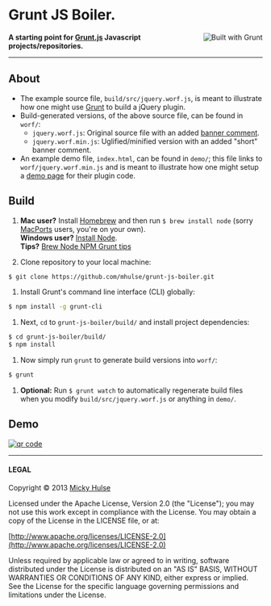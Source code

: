 # Grunt JS Boiler.

<a href="http://gruntjs.com/" title="Built with Grunt"><img src="https://cdn.gruntjs.com/builtwith.png" alt="Built with Grunt" align="right"></a>

**A starting point for [Grunt.js](http://gruntjs.com/) Javascript projects/repositories.**

---

## About

* The example source file, `build/src/jquery.worf.js`, is meant to illustrate how one might use [Grunt](http://gruntjs.com/) to build a jQuery plugin.
* Build-generated versions, of the above source file, can be found in `worf/`:
	* `jquery.worf.js`: Original source file with an added [banner comment](http://gruntjs.com/getting-started#an-example-gruntfile).
	* `jquery.worf.min.js`: Uglified/minified version with an added "short" banner comment.
* An example demo file, `index.html`, can be found in `demo/`; this file links to `worf/jquery.worf.min.js` and is meant to illustrate how one might setup a [demo page](http://mhulse.github.io/grunt-js-boiler/demo/) for their plugin code.

## Build

1. **Mac user?** Install [Homebrew](http://mxcl.github.io/homebrew/) and then run `$ brew install node` (sorry [MacPorts](http://www.macports.org/) users, you're on your own).  
**Windows user?** [Install Node](http://nodejs.org/download/).  
**Tips?** [Brew Node NPM Grunt tips](https://github.com/registerguard/registerguard.github.com/wiki/Brew-Node-NPM-Grunt-tips)

1. Clone repository to your local machine:

 ```bash
 $ git clone https://github.com/mhulse/grunt-js-boiler.git
 ```

1. Install Grunt's command line interface (CLI) globally:

 ```bash
 $ npm install -g grunt-cli
 ```

1. Next, `cd` to `grunt-js-boiler/build/` and install project dependencies:

 ```bash
 $ cd grunt-js-boiler/build/
 $ npm install
 ```

1. Now simply run `grunt` to generate build versions into `worf/`:

 ```bash
 $ grunt
 ```

1. **Optional:** Run `$ grunt watch` to automatically regenerate build files when you modify `build/src/jquery.worf.js` or anything in `demo/`.

## Demo

[![qr code](http://chart.apis.google.com/chart?cht=qr&chl=https://github.com/mhulse/grunt-js-boiler/&chs=240x240)](http://mhulse.github.io/grunt-js-boiler/demo/)

---

#### LEGAL

Copyright &copy; 2013 [Micky Hulse](http://mky.io)

Licensed under the Apache License, Version 2.0 (the "License"); you may not use this work except in compliance with the License. You may obtain a copy of the License in the LICENSE file, or at:

[http://www.apache.org/licenses/LICENSE-2.0](http://www.apache.org/licenses/LICENSE-2.0)

Unless required by applicable law or agreed to in writing, software distributed under the License is distributed on an "AS IS" BASIS, WITHOUT WARRANTIES OR CONDITIONS OF ANY KIND, either express or implied. See the License for the specific language governing permissions and limitations under the License.
